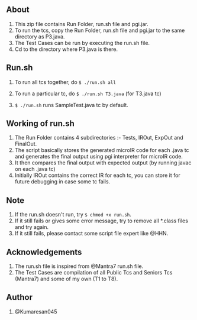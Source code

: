 ## About
1. This zip file contains Run Folder, run.sh file and pgi.jar.
2. To run the tcs, copy the Run Folder, run.sh file and pgi.jar to the same directory as P3.java.
3. The Test Cases can be run by executing the run.sh file.
4. Cd to the directory where P3.java is there.

## Run.sh
1. To run all tcs together, do 
```$ ./run.sh all```

2. To run a particular tc, do
```$ ./run.sh T3.java``` (for T3.java tc)

3. ```$ ./run.sh``` runs SampleTest.java tc by default.

## Working of run.sh
1. The Run Folder contains 4 subdirectories :- Tests, IROut, ExpOut and FinalOut.
2. The script basically stores the generated microIR code for each .java tc and generates the final output using pgi    interpreter for microIR code.
3. It then compares the final output with expected output (by running javac on each .java tc)
4. Initially IROut contains the correct IR for each tc, you can store it for future debugging in case some tc fails.

## Note
1. If the run.sh doesn't run, try ```$ chmod +x run.sh```.
2. If it still fails or gives some error message, try to remove all *.class files and try again.
3. If it still fails, please contact some script file expert like @HHN.

## Acknowledgements
1. The run.sh file is inspired from @Mantra7 run.sh file.
2. The Test Cases are compilation of all Public Tcs and Seniors Tcs (Mantra7) and some of my own (T1 to T8).

## Author 
1. @Kumaresan045
